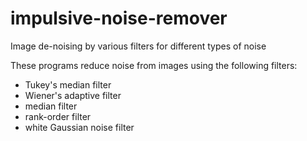 # impulsive-noise-remover
Image de-noising by various filters for different types of noise

These programs reduce noise from images using the following filters:
- Tukey's median filter
- Wiener's adaptive filter
- median filter
- rank-order filter
- white Gaussian noise filter

